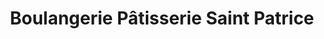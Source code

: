 ---
title: "Boulangerie Pâtisserie Saint Patrice"
url: /bayeux/boulangerie-patisserie-saint-patrice/
shop: Bäckerei
---